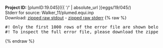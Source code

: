 **Project ID:** [plumID:19.045]({{ '/' | absolute_url }}eggs/19/045/)  
Stderr for source:  Walker_11/plumed.equi.inp   
Download: [zipped raw stdout](plumed.equi.inp.plumed.stdout.txt.zip) - [zipped raw stderr](plumed.equi.inp.plumed.stderr.txt.zip) 
{% raw %}
<pre>
#! Only the first 1000 rows of the error file are shown below
#! To inspect the full error file, please download the zipped raw stderr file above
</pre>
{% endraw %}
